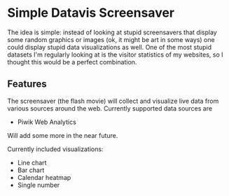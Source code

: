
Simple Datavis Screensaver
==========================

The idea is simple: instead of looking at stupid screensavers that display some random graphics or images (ok, it might be art in some ways) one could display stupid data visualizations as well. One of the most stupid datasets I'm regularly looking at is the visitor statistics of my websites, so I thought this would be a perfect combination.

Features
--------

The screensaver (the flash movie) will collect and visualize live data from various sources around the web. Currently supported data sources are

 * Piwik Web Analytics
 
Will add some more in the near future.

Currently included visualizations:

 * Line chart
 * Bar chart
 * Calendar heatmap
 * Single number
 
 
